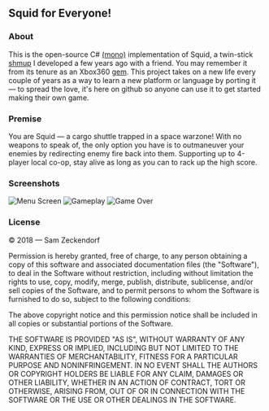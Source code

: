 ## Squid for Everyone!

### About
This is the open-source C# [(mono)](http://www.mono-project.com/) implementation 
of Squid, a twin-stick [shmup](https://en.wikipedia.org/wiki/Shoot_%27em_up) I 
developed a few years ago with a friend. You may remember it from its tenure as 
an Xbox360
[gem](https://www.engadget.com/2011/02/25/xbox-live-indie-gems-squid/). This
project takes on a new life every couple of years as a way to learn a new
platform or language by porting it &mdash; to spread the love, it's here on
github so anyone can use it to get started making their own game.

### Premise
You are Squid &mdash; a cargo shuttle trapped in a space warzone! With no
weapons to speak of, the only option you have is to outmaneuver your enemies
by redirecting enemy fire back into them. Supporting up to 4-player local
co-op, stay alive as long as you can to rack up the high score.

### Screenshots

![Menu Screen](https://i.imgur.com/wSChBhJ.png)
![Gameplay](https://i.imgur.com/RsvWSDm.png)
![Game Over](https://i.imgur.com/jAoZf1Y.png)

### License
© 2018 &mdash; Sam Zeckendorf

Permission is hereby granted, free of charge, to any person obtaining a copy of this software and associated documentation files (the "Software"), to deal in the Software without restriction, including without limitation the rights to use, copy, modify, merge, publish, distribute, sublicense, and/or sell copies of the Software, and to permit persons to whom the Software is furnished to do so, subject to the following conditions:

The above copyright notice and this permission notice shall be included in all copies or substantial portions of the Software.

THE SOFTWARE IS PROVIDED "AS IS", WITHOUT WARRANTY OF ANY KIND, EXPRESS OR IMPLIED, INCLUDING BUT NOT LIMITED TO THE WARRANTIES OF MERCHANTABILITY, FITNESS FOR A PARTICULAR PURPOSE AND NONINFRINGEMENT. IN NO EVENT SHALL THE AUTHORS OR COPYRIGHT HOLDERS BE LIABLE FOR ANY CLAIM, DAMAGES OR OTHER LIABILITY, WHETHER IN AN ACTION OF CONTRACT, TORT OR OTHERWISE, ARISING FROM, OUT OF OR IN CONNECTION WITH THE SOFTWARE OR THE USE OR OTHER DEALINGS IN THE SOFTWARE.
